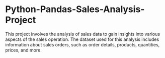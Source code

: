 # Python-Pandas-Sales-Analysis-Project
This project involves the analysis of sales data to gain insights into various aspects of the sales operation. The dataset used for this analysis includes information about sales orders, such as order details, products, quantities, prices, and more.
